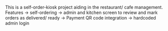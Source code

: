 This is a self-order-kiosk project aiding in the restaurant/ cafe management. 
Features 
-> self-ordering 
-> admin and kitchen screen to review and mark orders as delivered/ ready
-> Payment QR code integration
-> hardcoded admin login